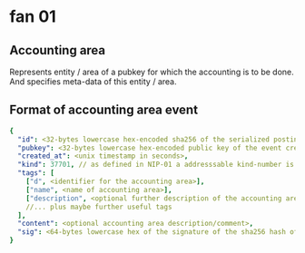 # fan 01 

## Accounting area

Represents entity / area of a pubkey for which the accounting is to be done. And specifies meta-data of this entity / area.

## Format of accounting area event

~~~yaml
{
  "id": <32-bytes lowercase hex-encoded sha256 of the serialized posting data>,
  "pubkey": <32-bytes lowercase hex-encoded public key of the event creator>,
  "created_at": <unix timestamp in seconds>,
  "kind": 37701, // as defined in NIP-01 a addresssable kind-number is used for this event-type
  "tags": [
    ["d", <identifier for the accounting area>],
    ["name", <name of accounting area>],
    ["description", <optional further description of the accounting area>],
    //... plus maybe further useful tags
  ],
  "content": <optional accounting area description/comment>,
  "sig": <64-bytes lowercase hex of the signature of the sha256 hash of the serialized event data, which is the same as the "id" field>
}
~~~
